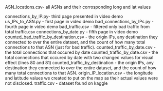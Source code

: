 ASN_locations.csv- all ASNs and their corrosponding long and lat values

connections_by_IP.py- third page presented in video demo
us_IPs_to_ASN.py - first page in video demo
bad_connections_by_IPs.py - fourth page in video demo
bad_traffic.csv - filtered only bad traffic from total traffic.csv
connections_by_date.py - fifth page in video demo
counted_bad_traffic_by_destination.csv - the origin IPs, any destination they connected to 
  over the entire dataset, and the count of how many total connections to that ASN (just for bad traffic).
counted_traffic_by_date.csv - the total connections that occured by date
counted_traffic_by_date.csv - the total connections that occured by date with two changed values for visual
  effect (lines 80 and 81)
counted_traffic_by_destination - the origin IPs, any destination they connected to 
  over the entire dataset, and the count of how many total connections to that ASN.
origin_IP_location.csv - the longitude and latitude values we created to put on the map as their 
  actual values were not disclosed.
traffic.csv - dataset found on kaggle
